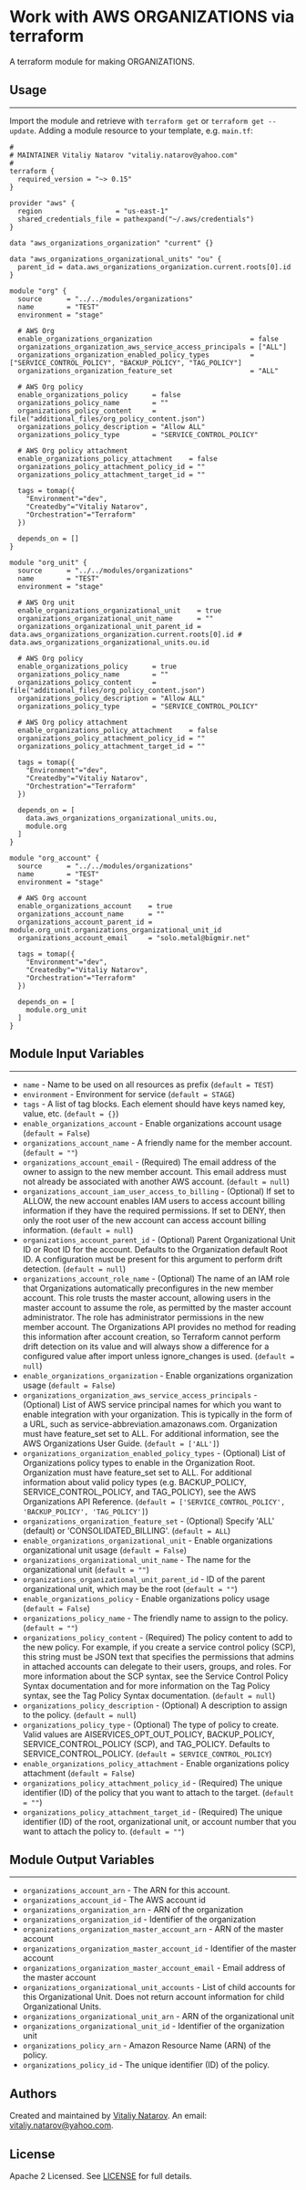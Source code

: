 # Work with AWS ORGANIZATIONS via terraform

A terraform module for making ORGANIZATIONS.


## Usage
----------------------
Import the module and retrieve with ```terraform get``` or ```terraform get --update```. Adding a module resource to your template, e.g. `main.tf`:

```
#
# MAINTAINER Vitaliy Natarov "vitaliy.natarov@yahoo.com"
#
terraform {
  required_version = "~> 0.15"
}

provider "aws" {
  region                  = "us-east-1"
  shared_credentials_file = pathexpand("~/.aws/credentials")
}

data "aws_organizations_organization" "current" {}

data "aws_organizations_organizational_units" "ou" {
  parent_id = data.aws_organizations_organization.current.roots[0].id
}

module "org" {
  source      = "../../modules/organizations"
  name        = "TEST"
  environment = "stage"

  # AWS Org 
  enable_organizations_organization                        = false
  organizations_organization_aws_service_access_principals = ["ALL"]
  organizations_organization_enabled_policy_types          = ["SERVICE_CONTROL_POLICY", "BACKUP_POLICY", "TAG_POLICY"]
  organizations_organization_feature_set                   = "ALL"

  # AWS Org policy
  enable_organizations_policy      = false
  organizations_policy_name        = ""
  organizations_policy_content     = file("additional_files/org_policy_content.json")
  organizations_policy_description = "Allow ALL"
  organizations_policy_type        = "SERVICE_CONTROL_POLICY"

  # AWS Org policy attachment
  enable_organizations_policy_attachment    = false
  organizations_policy_attachment_policy_id = ""
  organizations_policy_attachment_target_id = ""

  tags = tomap({
    "Environment"="dev",
    "Createdby"="Vitaliy Natarov",
    "Orchestration"="Terraform"
  })

  depends_on = []
}

module "org_unit" {
  source      = "../../modules/organizations"
  name        = "TEST"
  environment = "stage"

  # AWS Org unit
  enable_organizations_organizational_unit    = true
  organizations_organizational_unit_name      = ""
  organizations_organizational_unit_parent_id = data.aws_organizations_organization.current.roots[0].id # data.aws_organizations_organizational_units.ou.id

  # AWS Org policy
  enable_organizations_policy      = true
  organizations_policy_name        = ""
  organizations_policy_content     = file("additional_files/org_policy_content.json")
  organizations_policy_description = "Allow ALL"
  organizations_policy_type        = "SERVICE_CONTROL_POLICY"

  # AWS Org policy attachment
  enable_organizations_policy_attachment    = false
  organizations_policy_attachment_policy_id = ""
  organizations_policy_attachment_target_id = ""

  tags = tomap({
    "Environment"="dev",
    "Createdby"="Vitaliy Natarov",
    "Orchestration"="Terraform"
  })

  depends_on = [
    data.aws_organizations_organizational_units.ou,
    module.org
  ]
}

module "org_account" {
  source      = "../../modules/organizations"
  name        = "TEST"
  environment = "stage"

  # AWS Org account
  enable_organizations_account    = true
  organizations_account_name      = ""
  organizations_account_parent_id = module.org_unit.organizations_organizational_unit_id
  organizations_account_email     = "solo.metal@bigmir.net"

  tags = tomap({
    "Environment"="dev",
    "Createdby"="Vitaliy Natarov",
    "Orchestration"="Terraform"
  })

  depends_on = [
    module.org_unit
  ]
}
```

## Module Input Variables
----------------------
- `name` - Name to be used on all resources as prefix (`default = TEST`)
- `environment` - Environment for service (`default = STAGE`)
- `tags` - A list of tag blocks. Each element should have keys named key, value, etc. (`default = {}`)
- `enable_organizations_account` - Enable organizations account usage (`default = False`)
- `organizations_account_name` - A friendly name for the member account. (`default = ""`)
- `organizations_account_email` - (Required) The email address of the owner to assign to the new member account. This email address must not already be associated with another AWS account. (`default = null`)
- `organizations_account_iam_user_access_to_billing` - (Optional) If set to ALLOW, the new account enables IAM users to access account billing information if they have the required permissions. If set to DENY, then only the root user of the new account can access account billing information. (`default = null`)
- `organizations_account_parent_id` - (Optional) Parent Organizational Unit ID or Root ID for the account. Defaults to the Organization default Root ID. A configuration must be present for this argument to perform drift detection. (`default = null`)
- `organizations_account_role_name` - (Optional) The name of an IAM role that Organizations automatically preconfigures in the new member account. This role trusts the master account, allowing users in the master account to assume the role, as permitted by the master account administrator. The role has administrator permissions in the new member account. The Organizations API provides no method for reading this information after account creation, so Terraform cannot perform drift detection on its value and will always show a difference for a configured value after import unless ignore_changes is used. (`default = null`)
- `enable_organizations_organization` - Enable organizations organization usage (`default = False`)
- `organizations_organization_aws_service_access_principals` - (Optional) List of AWS service principal names for which you want to enable integration with your organization. This is typically in the form of a URL, such as service-abbreviation.amazonaws.com. Organization must have feature_set set to ALL. For additional information, see the AWS Organizations User Guide. (`default = ['ALL']`)
- `organizations_organization_enabled_policy_types` - (Optional) List of Organizations policy types to enable in the Organization Root. Organization must have feature_set set to ALL. For additional information about valid policy types (e.g. BACKUP_POLICY, SERVICE_CONTROL_POLICY, and TAG_POLICY), see the AWS Organizations API Reference. (`default = ['SERVICE_CONTROL_POLICY', 'BACKUP_POLICY', 'TAG_POLICY']`)
- `organizations_organization_feature_set` - (Optional) Specify 'ALL' (default) or 'CONSOLIDATED_BILLING'. (`default = ALL`)
- `enable_organizations_organizational_unit` - Enable organizations organizational unit usage (`default = False`)
- `organizations_organizational_unit_name` - The name for the organizational unit (`default = ""`)
- `organizations_organizational_unit_parent_id` - ID of the parent organizational unit, which may be the root (`default = ""`)
- `enable_organizations_policy` - Enable organizations policy usage (`default = False`)
- `organizations_policy_name` - The friendly name to assign to the policy. (`default = ""`)
- `organizations_policy_content` - (Required) The policy content to add to the new policy. For example, if you create a service control policy (SCP), this string must be JSON text that specifies the permissions that admins in attached accounts can delegate to their users, groups, and roles. For more information about the SCP syntax, see the Service Control Policy Syntax documentation and for more information on the Tag Policy syntax, see the Tag Policy Syntax documentation. (`default = null`)
- `organizations_policy_description` - (Optional) A description to assign to the policy. (`default = null`)
- `organizations_policy_type` - (Optional) The type of policy to create. Valid values are AISERVICES_OPT_OUT_POLICY, BACKUP_POLICY, SERVICE_CONTROL_POLICY (SCP), and TAG_POLICY. Defaults to SERVICE_CONTROL_POLICY. (`default = SERVICE_CONTROL_POLICY`)
- `enable_organizations_policy_attachment` - Enable organizations policy attachment (`default = False`)
- `organizations_policy_attachment_policy_id` - (Required) The unique identifier (ID) of the policy that you want to attach to the target. (`default = ""`)
- `organizations_policy_attachment_target_id` - (Required) The unique identifier (ID) of the root, organizational unit, or account number that you want to attach the policy to. (`default = ""`)

## Module Output Variables
----------------------
- `organizations_account_arn` - The ARN for this account.
- `organizations_account_id` - The AWS account id
- `organizations_organization_arn` - ARN of the organization
- `organizations_organization_id` - Identifier of the organization
- `organizations_organization_master_account_arn` - ARN of the master account
- `organizations_organization_master_account_id` - Identifier of the master account
- `organizations_organization_master_account_email` - Email address of the master account
- `organizations_organizational_unit_accounts` - List of child accounts for this Organizational Unit. Does not return account information for child Organizational Units.
- `organizations_organizational_unit_arn` - ARN of the organizational unit
- `organizations_organizational_unit_id` - Identifier of the organization unit
- `organizations_policy_arn` - Amazon Resource Name (ARN) of the policy.
- `organizations_policy_id` - The unique identifier (ID) of the policy.


## Authors

Created and maintained by [Vitaliy Natarov](https://github.com/SebastianUA). An email: [vitaliy.natarov@yahoo.com](vitaliy.natarov@yahoo.com).

## License

Apache 2 Licensed. See [LICENSE](https://github.com/SebastianUA/terraform/blob/master/LICENSE) for full details.
